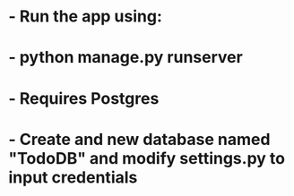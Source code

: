 # - Run the app using: 
# - python manage.py runserver
# - Requires Postgres 
# - Create and new database named "TodoDB" and modify settings.py to input credentials
